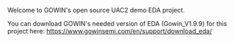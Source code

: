 Welcome to GOWIN's open source UAC2 demo EDA project. 

You can download GOWIN's needed version of EDA (Gowin_V1.9.9) for this project here: https://www.gowinsemi.com/en/support/download_eda/
